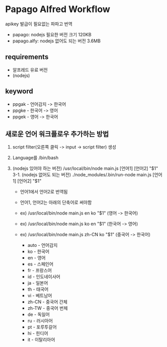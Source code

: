# Papago Alfred Workflow

apikey 발급이 필요없는 파파고 번역

- papago: nodejs 필요한 버전 크기 120KB
- papago.alfy: nodejs 없어도 되는 버전 3.6MB

## requirements

- 알프레드 유료 버전
- (nodejs)

## keyword
- ppgak - 언어감지 -> 한국어
- ppgke - 한국어 -> 영어
- ppgek - 영어 -> 한국어

## 새로운 언어 워크플로우 추가하는 방법

1. script filter(오른쪽 클릭 -> input -> script filter) 생성
2. Language를 /bin/bash
3. (nodejs 있어야 하는 버전) /usr/local/bin/node main.js [언어1] [언어2] "$1"
3-1. (nodejs 없어도 되는 버전) ./node_modules/.bin/run-node main.js [언어1] [언어2] "$1"

   - 언어1에서 언어2로 번역됨
   - 언어1, 언어2는 아래의 단축어로 써야함
   - ex) /usr/local/bin/node main.js en ko "$1" (영어 -> 한국어)
   - ex) /usr/local/bin/node main.js ko en "$1" (한국어 -> 영어)
   - ex) /usr/local/bin/node main.js zh-CN ko "$1" (중국어 -> 한국어)

     - auto - 언어감지
     - ko - 한국어
     - en - 영어
     - es - 스페인어
     - fr - 프랑스어
     - id - 인도네이사어
     - ja - 일본어
     - th - 태국어
     - vi - 베트남어
     - zh-CN - 중국어 간체
     - zh-TW - 중국어 번체
     - de - 독일어
     - ru - 러시아어
     - pt - 포루투갈어
     - hi - 힌디어
     - it - 이탈리아어
